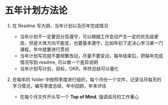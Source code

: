 # 五年计划方法论

1. 在 Readme 写大纲，当年计划以及历年完成情况

    * 当年计划不一定要百分百遵守，可以根据工作变动产生一定的优先级更改，但是大体方向不能变，也要基本遵守，比如年初下定决心学习某一门课程，年中就要进行贯彻
    * 当年计划写完就不要频繁改动，尽量不要变动，每年结束后，把每年完成情况写到 readme, 可以做一个差异说明
    * 当年计划写计划，目标，OKR，年终总结可以量化

2. 在每年的 folder 中按照季度进行组织，每个月份一个文件，记录当月每天的学习情况，编写季度总结，年中回顾，年末评估

    * 在每个月文件开头写一个 **Top of Mind**, 强调该月的工作重心